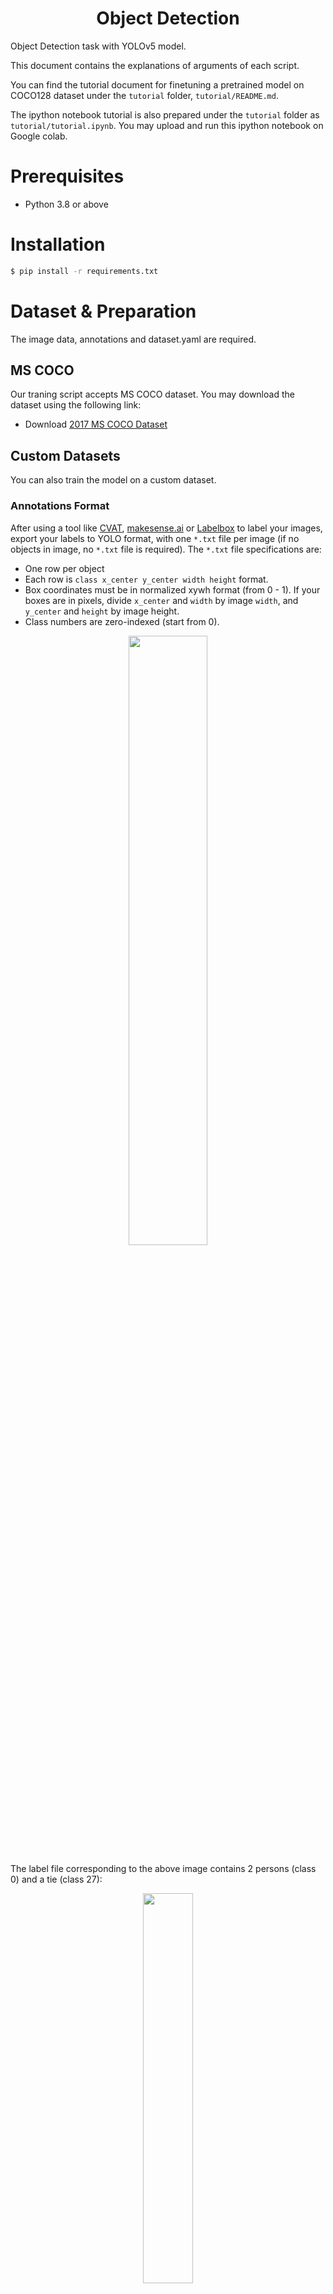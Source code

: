 <h1 align="center">  Object Detection </h1>
Object Detection task with YOLOv5 model.

This document contains the explanations of arguments of each script.


You can find the tutorial document for finetuning a pretrained model on COCO128 dataset under the `tutorial` folder, `tutorial/README.md`. 


The ipython notebook tutorial is also prepared under the `tutorial` folder as `tutorial/tutorial.ipynb`. You may upload and run this ipython notebook on Google colab.

# Prerequisites
- Python 3.8 or above

# Installation
```bash
$ pip install -r requirements.txt
```

# Dataset & Preparation

The image data, annotations and dataset.yaml are required. 

## MS COCO

Our traning script accepts MS COCO dataset. You may download the dataset using the following link:

- Download [2017 MS COCO Dataset](https://cocodataset.org/#download) 

## Custom Datasets

You can also train the model on a custom dataset. 

### Annotations Format
After using a tool like [CVAT](https://github.com/openvinotoolkit/cvat), [makesense.ai](https://www.makesense.ai) or [Labelbox](https://labelbox.com) to label your images, export your labels to YOLO format, with one `*.txt` file per image (if no objects in image, no `*.txt` file is required). The `*.txt` file specifications are:

- One row per object
- Each row is `class x_center y_center width height` format.
- Box coordinates must be in normalized xywh format (from 0 - 1). If your boxes are in pixels, divide `x_center` and `width` by image `width`, and `y_center` and `height` by image height.
- Class numbers are zero-indexed (start from 0).

<div align="center">
<img src="../imgs/readme_img.jpg" width="50%" /> 
</div>

The label file corresponding to the above image contains 2 persons (class 0) and a tie (class 27):
<div align="center">
<img src="../imgs/readme_img2.png" width="40%" /> 
</div>

###  Directory Organization
Your own datasets are expected to have the following structure. We assume `/dataset` is next to the `/yolov5` directory. YOLOv5 locates labels automatically for each image by replacing the last instance of `/images/` in each image path with `/labels/`.

```bash
- Dataset name
    -- images
        -- train
            --- img001.jpg
        -- val
            --- img002.jpg
    
    -- labels
        -- train
            --- img001.txt
        -- val
            --- img002.txt

- yolov5

- generate_npy

- exporting
    
```

###  dataset.yaml

The yaml file for COCO dataset has been prepared in `./data/coco.yaml`. For custom dataset, you need to prepare the yaml file and save it under `./data/`. The yaml file is expected to have the following format:
```bash
# train and val datasets (image directory or *.txt file with image paths)  
train: ./datasets/images/train/  
val: ./datasets/images/val/  

# number of classes  
nc: 3  

# class names  
names: ['cat', 'dog', 'person']  

```

# Train

For training on MS COCO, execute commands in the folder `yolov5`:
```shell
CUDA_VISIBLE_DEVICES='0' python train.py --data coco.yaml --cfg yolov5s-noupsample.yaml --weights '' --batch-size 64 
```

`CUDA_VISIBLE_DEVICES='0'` indicates the gpu ids.

`--data` the yaml file. (located under `./data/`)

`--cfg` the model configuration. (located under `./model/`) (`yolov5s-noupsample.yaml` for 520, `yolov5s.yaml` for 720)

`--hyp` the path to hyperparameters file. (located under `./data/`)

`--weights` the path to pretained model weights. ('' if train from scratch)

`--epochs` the number of epochs to train. (Default: 300)

`--batch-size` batch size. (Default: 16)

`--img-size` the input size of the model. (Default: (640, 640))

`--workers` the maximum number of dataloader workers. (Default: 8)

By default, the trained models are saved under `./runs/train/`.

## Generating .npy for different model input
We can generating `.npy` for different model input by using `yolov5_generate_npy.py`. Execute commands in the folder `generate_npy`:
```shell
python yolov5_generate_npy.py --input-h 640 --input-w 640 
```

`--input-h` the input height. (Default: 640)
`--input-w` the input width. (Default: 640)

We could get `*.npy`

# Configure the paths yaml file
You are expected to create a yaml file which stores all the paths related to the trained models. This yaml file will be used in the following sections. You can check and modify the `pretrained_paths_520.yaml` and `pretrained_paths_720.yaml` under `/yolov5/data/`. The yaml file is expected to contain the following information:

```shell
grid_dir: path_to_npy_file_directory
grid20_path: path_to_grid20_npy_file
grid40_path: path_to_grid40_npy_file
grid80_path: path_to_grid80_npy_file

yolov5_dir: path_to_yolov5_directory
path: path_to_pretrained_yolov5_model_weights_pt_file
yaml_path: path_to_the_model_configuration_yaml_file
pt_path: path_to_export_yolov5_model_weights_kneron_supported_file
onnx_export_file: path_to_export_yolov5_onnx_model_file

input_w: model_input_weight
input_h: model_input_height

nc: number_of_classes

names: list_of_class_names
```

# Save and Convert to ONNX
This section will introduce how to save the trained model for pytorch1.4 supported format and convert to ONNX. 

## Exporting ONNX model in the PyTorch 1.7 environment
We can convert the model to onnx by using `yolov5_export.py`. Execute commands in the folder `exporting`:
```shell
python ../exporting/yolov5_export.py --data path_to_pretrained_path_yaml_file
```

`--data` the path to pretrained model paths yaml file (Default: ../yolov5/data/pretrained_paths_520.yaml)

We could get onnx model. 


## Converting onnx by tool chain
Pull the latest [ONNX converter](https://github.com/kneron/ONNX_Convertor/tree/master/optimizer_scripts) from github. You may read the latest document from Github for converting ONNX model. Execute commands in the folder `ONNX_Convertor/optimizer_scripts`:
(reference: https://github.com/kneron/ONNX_Convertor/tree/master/optimizer_scripts)

```shell
python pytorch2onnx.py /mnt/models/Object_models/YOLOv5/training/yolov5/yolov5s.onnx /mnt/models/Object_models/YOLOv5/training/yolov5/yolov5s_convert.onnx

python pytorch2onnx.py /mnt/models/Object_models/YOLOv5/training/yolov5/yolov5s-noupsample.onnx /mnt/models/Object_models/YOLOv5/training/yolov5/yolov5s-noupsample_convert.onnx
```

We could get converted onnx model.


# Inference

Create a yaml file containing the path information. For infernce the model on a single image, execute commands in the folder `yolov5`:
```shell
python inference.py --data path_to_pretrained_path_yaml_file --img-path path_to_image --save-path path_to_saved_image
```

`--img-path` the path to the image.

`--save-path` the path to draw and save the image with bbox.

`--data` the path to pretrained model paths yaml file. (Default: data/pretrained_paths_520.yaml)

`--conf_thres` the score threshold of bounding boxes. (Default: 0.3)

`--iou_thres` the iou threshold for NMS. (Default: 0.3) 

`--onnx` whether inference onnx model. 

You could find preprocessing and postprocessing processes under the folder `exporting/yolov5/`.


# Evaluation 

For end-to-end testing, you may check the evaluation section of `README` in `fcos`. 

# Model

Backbone | Input Size |  FPS on 520 | FPS on 720 | Model Size (520/720)
--- | --- | --- | --- | ---
YOLOv5s | 640 | 4.91429 | 24.4114 | 27.1M/29.9M

You could find the pretrained models on [link](https://github.com/kneron/Model_Zoo/tree/main/detection/yolov5).
